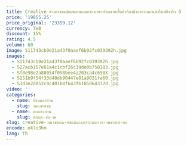 ```yaml
---
title: Creative ส่วนเรขาคณิตสแตนเลสกระจกยาวร้านขายเสื้อผ้าห้องน้ํากระจกตกแต่งใหม่ยิงจริง G
price: '19855.25'
price_original: '23359.12'
currency: THB
discount: 15%
rating: 4.5
volume: 60
image: S11743cb9e21a43f0aaef6b92fc039392h.jpg
images:
  - S11743cb9e21a43f0aaef6b92fc039392h.jpg
  - S27acb157e81a4c1cbf26c19de0b758183.jpg
  - Sf8e98e2a88054f058bee4a203ca4c658X.jpg
  - S251b9f54f33d48db90447e81a9031fa60.jpg
  - S3d3e2d852c9c401b8f643f6185064337d.jpg
video: ''
categories:
  - name: บ้านและสวน
    slug: านและสวน
  - name: ตกแต่งบ้าน
    slug: ตกแต-งบ-าน
slug: creative-วนเรขาคณ-ตสแตนเลสกระจกยาวร-านขายเส-อผ
encode: oklo3hm
lang: th
---
```

  